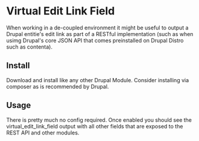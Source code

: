 # Virtual Edit Link Field

When working in a de-coupled environment it might be useful to output a Drupal
entitie's edit link as part of a RESTful implementation (such as when usimg 
Drupal's core JSON API that comes preinstalled on Drupal Distro such as 
contenta).

## Install

Download and install like any other Drupal Module. Consider installing via 
composer as is recommended by Drupal.

## Usage

There is pretty much no config required. Once enabled you should see the 
virtual_edit_link_field output with all other fields that are exposed to the 
REST API and other modules.
